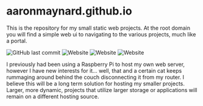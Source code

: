 # aaronmaynard.github.io

This is the repository for my small static web projects.  At the root domain you will find a simple web ui to navigating to the various projects, much like a portal.

![GitHub last commit](https://img.shields.io/github/last-commit/aaronmaynard/aaronmaynard.github.io) ![Website](https://img.shields.io/website?down_color=lightgrey&down_message=offline&label=Portal&up_color=blue&up_message=online&url=https%3A%2F%2Faaronmaynard.github.io) ![Website](https://img.shields.io/website?down_color=lightgrey&down_message=offline&label=Resume&up_color=blue&up_message=online&url=https%3A%2F%2Faaronmaynard.github.io%2FResume) ![Website](https://img.shields.io/website?down_color=lightgrey&down_message=offline&label=Eagle%20Company&up_color=blue&up_message=online&url=https%3A%2F%2Faaronmaynard.github.io%2FEagleCompany)

I previously had been using a Raspberry Pi to host my own web server, however I have new interests for it... well, that and a certain cat keeps rummaging around behind the couch disconnecting it from my router.   I believe this will be a long term solution for hosting my smaller projects.  Larger, more dynamic, projects that utilize larger storage or applications will remain on a different hosting source.
